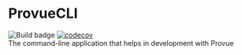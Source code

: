 # ProvueCLI
![Build badge](https://ci.appveyor.com/api/projects/status/yfi251r9ahygs420?svg=true) [![codecov](https://codecov.io/gh/P-RCollaboration/ProvueCLI/branch/main/graph/badge.svg?token=GUQFKDOKRV)](https://codecov.io/gh/P-RCollaboration/ProvueCLI)   
The command-line application that helps in development with Provue
